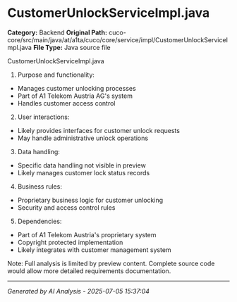 # CustomerUnlockServiceImpl.java

**Category:** Backend
**Original Path:** cuco-core/src/main/java/at/a1ta/cuco/core/service/impl/CustomerUnlockServiceImpl.java
**File Type:** Java source file

CustomerUnlockServiceImpl.java
1. Purpose and functionality:
- Manages customer unlocking processes
- Part of A1 Telekom Austria AG's system
- Handles customer access control

2. User interactions:
- Likely provides interfaces for customer unlock requests
- May handle administrative unlock operations

3. Data handling:
- Specific data handling not visible in preview
- Likely manages customer lock status records

4. Business rules:
- Proprietary business logic for customer unlocking
- Security and access control rules

5. Dependencies:
- Part of A1 Telekom Austria's proprietary system
- Copyright protected implementation
- Likely integrates with customer management system

Note: Full analysis is limited by preview content. Complete source code would allow more detailed requirements documentation.

---
*Generated by AI Analysis - 2025-07-05 15:37:04*

